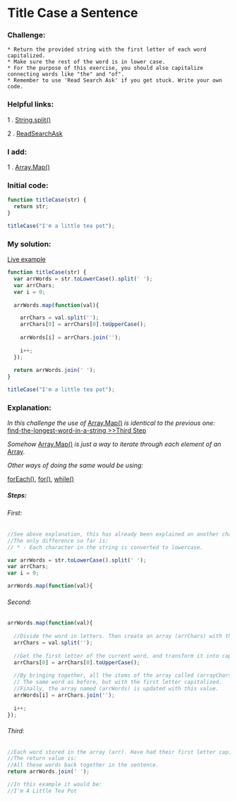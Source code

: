 # Title Case a Sentence

### Challenge:

	* Return the provided string with the first letter of each word capitalized.
	* Make sure the rest of the word is in lower case.
	* For the purpose of this exercise, you should also capitalize connecting words like "the" and "of".
	* Remember to use 'Read Search Ask' if you get stuck. Write your own code.

### Helpful links:

  1 . [String.split()](https://developer.mozilla.org/en-US/docs/Web/JavaScript/Reference/Global_Objects/String/split)
  
  2 . [ReadSearchAsk](https://github.com/FreeCodeCamp/freecodecamp/wiki/FreeCodeCamp-Get-Help)
  
### I add:

  1 . [Array.Map()](https://developer.mozilla.org/en-US/docs/Web/JavaScript/Reference/Global_Objects/Array/map)

### Initial code:

```javascript
function titleCase(str) {
  return str;
}

titleCase("I'm a little tea pot");
```

### My solution:

[Live example](https://jsfiddle.net/fininhop/utjs2k1g/)

```javascript
function titleCase(str) {
  var arrWords = str.toLowerCase().split(' ');
  var arrChars;
  var i = 0;
  
  arrWords.map(function(val){

    arrChars = val.split('');
    arrChars[0] = arrChars[0].toUpperCase();
    
    arrWords[i] = arrChars.join('');
    
    i++;
  });
  
  return arrWords.join(' ');
}

titleCase("I'm a little tea pot");
```

### Explanation:

_In this challenge the use of_ 
[Array.Map()](https://developer.mozilla.org/en-US/docs/Web/JavaScript/Reference/Global_Objects/Array/map) 
_is identical to the previous one:_ 
[find-the-longest-word-in-a-string >>Third Step  ](https://github.com/fininhop/free-code-camp/blob/master/algorithms/find-the-longest-word-in-a-string.md#third)

_Somehow_
[Array.Map()](https://developer.mozilla.org/en-US/docs/Web/JavaScript/Reference/Global_Objects/Array/map) 
_is just a way to iterate through each element of an_ [Array](https://developer.mozilla.org/en-US/docs/Web/JavaScript/Reference/Global_Objects/Array).

_Other ways of doing the same would be using:_

[forEach()](https://developer.mozilla.org/en-US/docs/Web/JavaScript/Reference/Global_Objects/Array/forEach), [for()](https://developer.mozilla.org/en-US/docs/Web/JavaScript/Reference/Statements/for),
[while()](https://developer.mozilla.org/en-US/docs/Web/JavaScript/Reference/Statements/while)

##### Steps: 

###### First: 
```javascript
//See above explanation, this has already been explained on another challenge.
//The only difference so far is:
// * - Each character in the string is converted to lowercase.

var arrWords = str.toLowerCase().split(' ');
var arrChars;
var i = 0;

arrWords.map(function(val){
```

###### Second: 
```javascript
arrWords.map(function(val){
  
  //Divide the word in letters. Then create an array (arrChars) with the result.
  arrChars = val.split('');
  
  //Get the first letter of the current word, and transform it into capital.
  arrChars[0] = arrChars[0].toUpperCase();
  
  //By bringing together, all the items of the array called (arrayChars). Is achieved as a result: 
  // The same word as before, but with the first letter capitalized.
  //Finally, the array named (arrWords) is updated with this value.
  arrWords[i] = arrChars.join('');
  
  i++;
});    
```

###### Third: 
```javascript
//Each word stored in the array (arr). Have had their first letter capitalized.
//The return value is:
//All these words back together in the sentence.
return arrWords.join(' ');

//In this example it would be:
//I'm A Little Tea Pot
```
